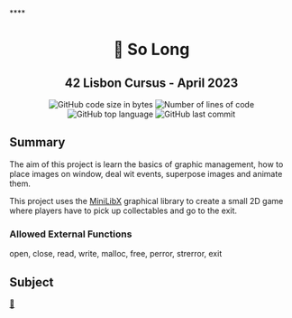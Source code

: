 ****<h1 align="center">
	📖 So Long
</h1>

<h2 align="center">
	42 Lisbon Cursus - April 2023
</h2>

<p align="center">
	<img alt="GitHub code size in bytes" src="https://img.shields.io/github/languages/code-size/MrFacundo/42_So_Long?color=lightblue" />
	<img alt="Number of lines of code" src="https://img.shields.io/tokei/lines/github/MrFacundo/42_So_Long?color=critical" />
	<img alt="GitHub top language" src="https://img.shields.io/github/languages/top/MrFacundo/42_So_Long?color=blue" />
	<img alt="GitHub last commit" src="https://img.shields.io/github/last-commit/MrFacundo/42_So_Long?color=green" />
</p>

## Summary

The aim of this project is learn the basics of graphic management, how to place images on  window, deal wit events, superpose images and animate them.

This project uses the [MiniLibX](https://github.com/42Paris/minilibx-linux) graphical library to create a small 2D game where players have to pick up collectables and go to the exit.

### Allowed External Functions

open, close, read, write,
malloc, free, perror,
strerror, exit

## Subject
[📗️](en.subject.pdf) 
